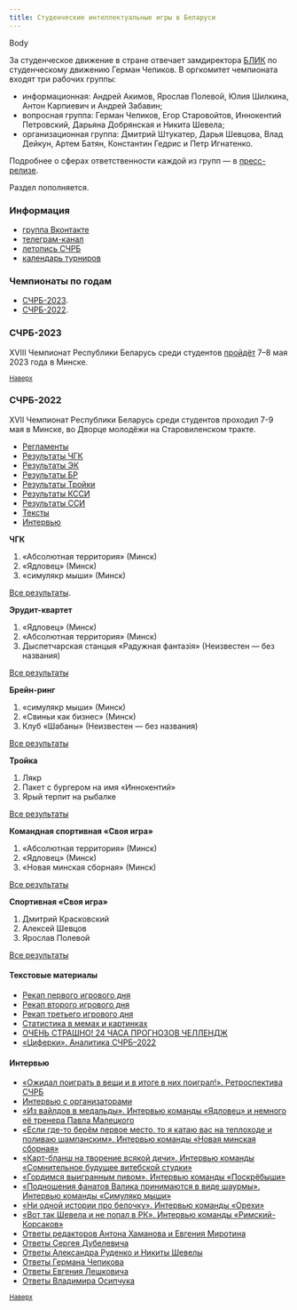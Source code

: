```yaml
---
title: Студенческие интеллектуальные игры в Беларуси
---
```


Body

За студенческое движение в стране отвечает замдиректора [БЛИК](https://blik.by/o-nas/) по студенческому движению Герман Чепиков. В оргкомитет чемпионата входят три рабочих группы:
- информационная: Андрей Акимов, Ярослав Полевой, Юлия Шилкина, Антон Карпиевич и Андрей Забавин; 
- вопросная группа: Герман Чепиков, Егор Старовойтов, Иннокентий Петровский, Дарьяна Добрянская и Никита Шевела; 
- организационная группа: Дмитрий Штукатер, Дарья Шевцова, Влад Дейкун, Артем Батян, Константин Гедрис и Петр Игнатенко.

Подробнее о сферах ответственности каждой из групп — в [пресс-релизе](https://docs.google.com/document/d/12pLNbmUBZ-ZWaExir0UDmpKf02n4p0-qwzDigzcuo1Q/edit).

Раздел пополняется.

### Информация

- [группа Вконтакте](https://vk.com/studchgk_belarus)
- [телеграм-канал](https://t.me/studchgk_belarus)
- [летопись СЧРБ](https://docs.google.com/spreadsheets/d/1kLLevoGED1Gpt8eOFoVVDRF8988BwEawdss9JdheWs0/edit#gid=518101333)
- [календарь турниров](https://docs.google.com/spreadsheets/d/1uBrM-pbs7cWAM3T8Jh6cKeJJjJzysR9hH0fm6RLHRFA/edit#gid=1088060338)

### Чемпионаты по годам <a name="atop"></a>

- [СЧРБ-2023](#2023).
- [СЧРБ-2022](#2022).

### СЧРБ-2023<a name="2023"></a>

XVIII Чемпионат Республики Беларусь среди студентов [пройдёт](https://rating.chgk.info/tournament/8411) 7–8 мая 2023 года в Минске.

<small>[Наверх](#atop)</small>

### СЧРБ-2022<a name="2022"></a>

XVII Чемпионат Республики Беларусь среди студентов проходил 7-9 мая в Минске, во Дворце молодёжи на Старовиленском тракте. 

- [Регламенты](https://docs.google.com/document/d/11eJsVRRN0Q1sFugknEili3M7wH-Lk8JiIt1KUc8AOlg/edit)
- [Результаты ЧГК](#chgk22)
- [Результаты ЭК](#ek22)
- [Результаты БР](#br22)
- [Результаты Тройки](#tr22)
- [Результаты КССИ](#kssi22)
- [Результаты ССИ](#ssi22)
- [Тексты](#texts22)
- [Интервью](#interview22)


**ЧГК** <a name="chgk22"></a>

1. «Абсолютная территория» (Минск)
2. «Ядловец» (Минск)
3. «симулякр мыши» (Минск)

[Все результаты](https://rating.chgk.info/tournament/7469).

**Эрудит-квартет** <a name="ek22"></a>

1. «Ядловец» (Минск)
2. «Абсолютная территория» (Минск)
3. Дыспетчарская станцыя «Радужная фантазiя» (Неизвестен — без названия)

[Все результаты](https://docs.google.com/spreadsheets/d/1rIXfMVYTlyvtzhOsQANlTL5JW4tDHFDqHeDO16dHG4I/edit#gid=896837377)

**Брейн-ринг** <a name="br22"></a>
 
1. «симулякр мыши» (Минск)
2. «Свиньи как бизнес» (Минск)
3. Клуб «Шабаны» (Неизвестен — без названия)

[Все результаты](https://docs.google.com/spreadsheets/d/1Yr2WveXy9TNrytc6Dj71XPdbr3aQI6bydFdLQVJ73h0/edit#gid=704475743)

**Тройка** <a name="tr22"></a>

1. Лякр 
2. Пакет с бургером на имя «Иннокентий»
3. Ярый терпит на рыбалке

[Все результаты](https://docs.google.com/spreadsheets/d/12-KVljyges_R0RVlwoL7PafiFFzsoG9rI39GAsKMGXU/edit?usp=sharing)

**Командная спортивная «Своя игра»** <a name="kssi22"></a>

1. «Абсолютная территория» (Минск)
2. «Ядловец» (Минск)
3. «Новая минская сборная» (Минск)

[Все результаты](https://docs.google.com/spreadsheets/d/11pZd3ksnQJ5UCVfVSHGHHZRR0nOSwIpIPc1VjwmxSiM/edit?usp=sharing)

**Спортивная «Своя игра»** <a name="ssi22"></a>

1. Дмитрий Красковский 
2. Алексей Шевцов
3. Ярослав Полевой 

[Все результаты](https://docs.google.com/spreadsheets/d/12O6h1M_rgoId3WSXTWVveMaC6_pYRdyaFNo_DBZxItA/edit#gid=1433893042)

#### Текстовые материалы <a name="texts22"></a>

- [Рекап первого игрового дня](https://telegra.ph/Rekap-pervogo-dnya-SCHRB-2022-05-07)
- [Рекап второго игрового дня](https://telegra.ph/Rekap-vtorogo-dnya-SCHRB-2022-05-08)
- [Рекап третьего игрового дня](https://telegra.ph/Rekap-tretego-dnya-SCHRB-05-10)
- [Статистика в мемах и картинках](https://telegra.ph/Statistika-v-memah-i-kartinkah-05-06)
- [ОЧЕНЬ СТРАШНО! 24 ЧАСА ПРОГНОЗОВ ЧЕЛЛЕНДЖ](https://telegra.ph/OCHEN-STRASHNO-24-CHASA-PROGNOZOV-CHELLENDZH-05-04)
- [«Циферки». Аналитика СЧРБ–2022](https://telegra.ph/Ciferki-05-04)

#### Интервью <a name="interview22"></a>

- [«Ожидал поиграть в вещи и в итоге в них поиграл!». Ретроспектива СЧРБ](https://decisive-magazine-c82.notion.site/559871b85a634934aa6aa207355502ce)
- [Интервью с организаторами](https://telegra.ph/Neozhidannoe-intervyu-05-05)
- [«Из вайлдов в медальды». Интервью команды «Ядловец» и немного её тренера Павла Малецкого](https://telegra.ph/Intervyuec-Iz-vajldov-v-medaldy-05-06)
- [«Если где-то берём первое место, то я катаю вас на теплоходе и поливаю шампанским». Интервью команды «Новая минская сборная»](https://telegra.ph/Novoe-Minskoe-intervyu-05-05)
- [«Карт-бланш на творение всякой дичи». Интервью команды «Сомнительное будущее витебской студки»](https://telegra.ph/The-Interviewewew-05-04)
- [«Гордимся выигранным пивом». Интервью команды «Поскрёбыши»](https://telegra.ph/Poskryobyshi-Gordimsya-vyigrannym-pivom-05-03)
- [«Подношения фанатов Валика принимаются в виде шаурмы». Интервью команды «Симулякр мыши»](https://telegra.ph/Simulyakr-intervyu-Podnosheniya-fanatov-Valika-prinimayutsya-v-vide-shaurmy-05-03)
- [«Ни одной истории про белочку». Интервью команды «Орехи»](https://telegra.ph/Absolyutnoe-intervyu-Ni-odnoj-istorii-pro-belochku-05-02-2)
- [«Вот так Шевела и не попал в РК». Интервью команды «Римский-Корсаков»](https://telegra.ph/Rimskij-Korsakov-Vot-tak-SHevela-i-ne-popal-v-RK-04-30)
- [Ответы редакторов Антона Хаманова и Евгения Миротина](https://vk.com/wall-107445952_8699)
- [Ответы Сергея Дубелевича](https://vk.com/wall-107445952_8689)
- [Ответы Александра Руденко и Никиты Шевелы](https://vk.com/wall-107445952_8691)
- [Ответы Германа Чепикова](https://vk.com/wall-107445952_8692)
- [Ответы Евгения Лешковича](https://vk.com/wall-107445952_8695)
- [Ответы Владимира Осипчука](https://vk.com/wall-107445952_8698)

<small>[Наверх](#atop)</small>
